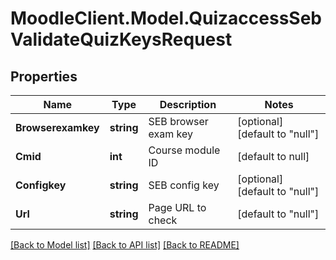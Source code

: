 # MoodleClient.Model.QuizaccessSebValidateQuizKeysRequest

## Properties

Name | Type | Description | Notes
------------ | ------------- | ------------- | -------------
**Browserexamkey** | **string** | SEB browser exam key | [optional] [default to "null"]
**Cmid** | **int** | Course module ID | [default to null]
**Configkey** | **string** | SEB config key | [optional] [default to "null"]
**Url** | **string** | Page URL to check | [default to "null"]

[[Back to Model list]](../README.md#documentation-for-models) [[Back to API list]](../README.md#documentation-for-api-endpoints) [[Back to README]](../README.md)

